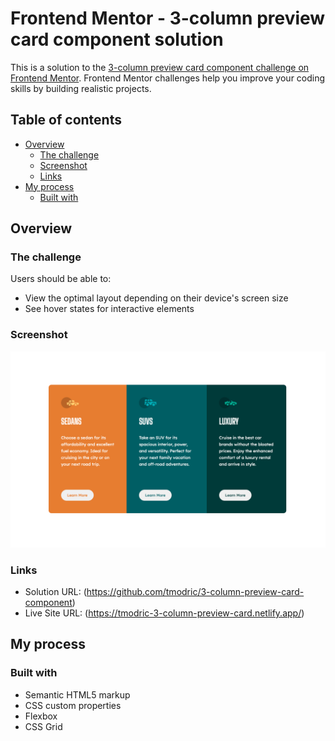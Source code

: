 # Frontend Mentor - 3-column preview card component solution

This is a solution to the [3-column preview card component challenge on Frontend Mentor](https://www.frontendmentor.io/solutions/3column-preview-card-component-using-css-h4Hl0GyS1I). Frontend Mentor challenges help you improve your coding skills by building realistic projects. 

## Table of contents

- [Overview](#overview)
  - [The challenge](#the-challenge)
  - [Screenshot](#screenshot)
  - [Links](#links)
- [My process](#my-process)
  - [Built with](#built-with)

## Overview

### The challenge

Users should be able to:

- View the optimal layout depending on their device's screen size
- See hover states for interactive elements

### Screenshot

![](images/screenshot.png)
 
### Links

- Solution URL: (https://github.com/tmodric/3-column-preview-card-component)
- Live Site URL: (https://tmodric-3-column-preview-card.netlify.app/)

## My process

### Built with

- Semantic HTML5 markup
- CSS custom properties
- Flexbox
- CSS Grid

